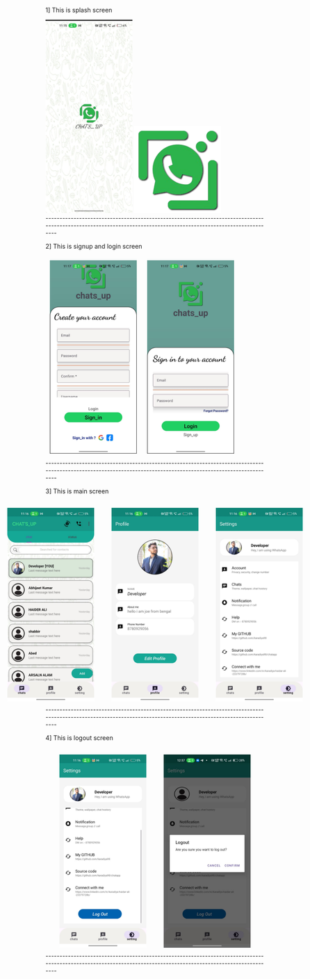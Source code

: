 1] This is splash screen  
<div >
  <img src="https://github.com/karadiya98/CHAT-S_UP-APP/blob/63e0651ce4bde2b6cb561a088ff43943d75c9130/spla.jpg" width="200">
  <img src="https://github.com/karadiya98/CHAT-S_UP-APP/blob/15dde43a8d1057ea955ac6fd0c175e558868e544/images-removebg-preview%20(2).png" width="200">
</div>
----------------------------------------------------------------------------------------------------------------------------------------------------------------


 2] This is signup and login screen
<div align = center">
    <img src="https://github.com/karadiya98/CHAT-S_UP-APP/blob/63e0651ce4bde2b6cb561a088ff43943d75c9130/sign.jpg" width="200" style="margin: 10px;">
    <img src="https://github.com/karadiya98/CHAT-S_UP-APP/blob/9bae583c1b3253c1b5a6185cfdeac90d78c4c3db/log.jpg" width="200" style="margin: 10px;">
</div>
----------------------------------------------------------------------------------------------------------------------------------------------------------------


 3] This is main screen 
<div style="display: flex; justify-content: center; align-items: center; gap: 20px; margin-top: 20px;">
    <img src="https://github.com/karadiya98/CHAT-S_UP-APP/blob/2791cd7e552ac830a522461e66dd11fd02fcd187/main.jpg" width="200" style="margin: 10px;">
    <img src="https://github.com/karadiya98/CHAT-S_UP-APP/blob/a294377a0a74ee4d8dcdb237c930d30d6f2ba501/profile.jpg" width="200" style="margin: 10px;">
    <img src="https://github.com/karadiya98/CHAT-S_UP-APP/blob/2970c788c2dd86d2e2099181422324b48b8e871d/set1.jpg" width="200" style="margin: 10px;">
</div>
----------------------------------------------------------------------------------------------------------------------------------------------------------------


 4] This is logout screen 
<div style="display: flex; justify-content: center; align-items: center; gap: 20px; margin-top: 20px;">
    <img src="https://github.com/karadiya98/CHAT-S_UP-APP/blob/c18eb673f4f62d25a03210ec397aa563ee82bce6/sett2.jpg" width="200" style="margin: 10px;">
    <img src="https://github.com/karadiya98/CHAT-S_UP-APP/blob/f57dfe873b1c4cb822b541c90e3aae688f26b77e/logout.jpg" width="200" style="margin: 10px;">
</div>
----------------------------------------------------------------------------------------------------------------------------------------------------------------
